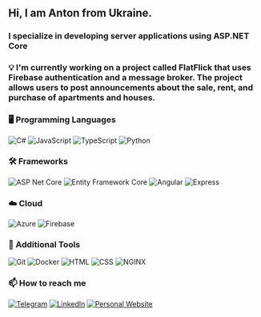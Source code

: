 ## Hi, I am Anton from Ukraine.

### I specialize in developing server applications using ASP.NET Core

### 💡 I'm currently working on a project called FlatFlick that uses Firebase authentication and a message broker. The project allows users to post announcements about the sale, rent, and purchase of apartments and houses.

### 🖥️ Programming Languages
![C#](https://img.shields.io/badge/C%23-090909?style=for-the-badge&logo=Dotnet)
![JavaScript](https://img.shields.io/badge/JavaScript-090909?style=for-the-badge&logo=JavaScript)
![TypeScript](https://img.shields.io/badge/TypeScript-090909?style=for-the-badge&logo=TypeScript)
![Python](https://img.shields.io/badge/Python-090909?style=for-the-badge&logo=Python)

### 🛠️ Frameworks
![ASP Net Core](https://img.shields.io/badge/ASP%20Net%20Core-090909?style=for-the-badge&logo=Dotnet)
![Entity Framework Core](https://img.shields.io/badge/Entity%20Framework%20Core-090909?style=for-the-badge&logo=Dotnet)
![Angular](https://img.shields.io/badge/Angular-090909?style=for-the-badge&logoColor=red&logo=Angular)
![Express](https://img.shields.io/badge/Express-090909?style=for-the-badge&logo=Express)

### :cloud: Cloud
![Azure](https://img.shields.io/badge/Azure-090909?style=for-the-badge&logo=Azure)
![Firebase](https://img.shields.io/badge/Firebase-090909?style=for-the-badge&logo=Firebase)

### 🧩 Additional Tools
![Git](https://img.shields.io/badge/Git-090909?style=for-the-badge&logo=git&logoColor=F05032)
![Docker](https://img.shields.io/badge/Docker-090909?style=for-the-badge&logo=Docker)
![HTML](https://img.shields.io/badge/HTML-090909?style=for-the-badge&logo=html5)
![CSS](https://img.shields.io/badge/CSS-090909?style=for-the-badge&logoColor=2196f3&logo=css3)
![NGINX](https://img.shields.io/badge/NGINX-090909?style=for-the-badge&logoColor=green&logo=nginx)



### 📫 How to reach me

[![Telegram](https://img.shields.io/badge/Telegram-090909?style=for-the-badge&logo=Telegram)](https://t.me/ent0niyy)
[![LinkedIn](https://img.shields.io/badge/LinkedIn-090909?style=for-the-badge&logo=LinkedIn)](https://www.linkedin.com/in/anton-sherbatskiy-1a2998266/)
[![Personal Website](https://img.shields.io/badge/Portfolio-090909?style=for-the-badge&logo=Website)](https://portfolio-83d58.web.app/)
